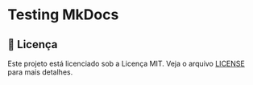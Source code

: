 # Testing MkDocs

## 🥇 Licença

Este projeto está licenciado sob a Licença MIT. Veja o arquivo [LICENSE](./LICENSE) para mais detalhes.
